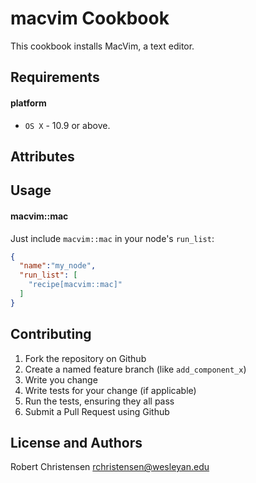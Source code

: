 macvim Cookbook
===============
This cookbook installs MacVim, a text editor.

Requirements
------------
#### platform
- `OS X` - 10.9 or above.

Attributes
----------

Usage
-----
#### macvim::mac

Just include `macvim::mac` in your node's `run_list`:

```json
{
  "name":"my_node",
  "run_list": [
    "recipe[macvim::mac]"
  ]
}
```

Contributing
------------

1. Fork the repository on Github
2. Create a named feature branch (like `add_component_x`)
3. Write you change
4. Write tests for your change (if applicable)
5. Run the tests, ensuring they all pass
6. Submit a Pull Request using Github

License and Authors
-------------------
Robert Christensen <rchristensen@wesleyan.edu>